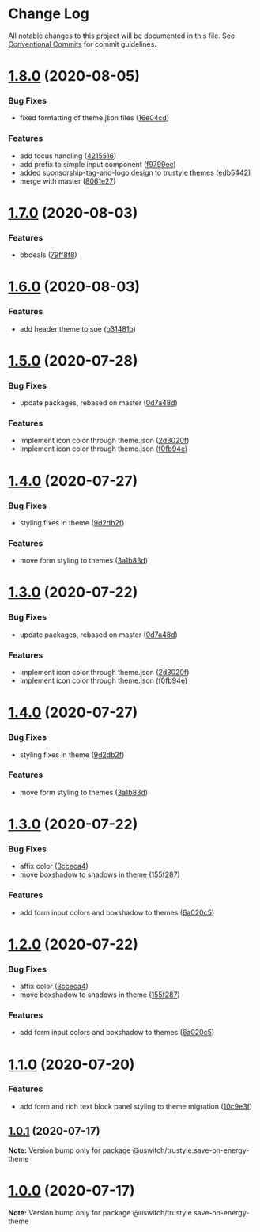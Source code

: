 # Change Log

All notable changes to this project will be documented in this file.
See [Conventional Commits](https://conventionalcommits.org) for commit guidelines.

# [1.8.0](https://github.com/uswitch/trustyle/compare/@uswitch/trustyle.save-on-energy-theme@1.7.0...@uswitch/trustyle.save-on-energy-theme@1.8.0) (2020-08-05)


### Bug Fixes

* fixed formatting of theme.json files ([16e04cd](https://github.com/uswitch/trustyle/commit/16e04cd))


### Features

* add focus handling ([4215516](https://github.com/uswitch/trustyle/commit/4215516))
* add prefix to simple input component ([f9799ec](https://github.com/uswitch/trustyle/commit/f9799ec))
* added sponsorship-tag-and-logo design to trustyle themes ([edb5442](https://github.com/uswitch/trustyle/commit/edb5442))
* merge with master ([8061e27](https://github.com/uswitch/trustyle/commit/8061e27))





# [1.7.0](https://github.com/uswitch/trustyle/compare/@uswitch/trustyle.save-on-energy-theme@1.6.0...@uswitch/trustyle.save-on-energy-theme@1.7.0) (2020-08-03)


### Features

* bbdeals ([79ff8f8](https://github.com/uswitch/trustyle/commit/79ff8f8))





# [1.6.0](https://github.com/uswitch/trustyle/compare/@uswitch/trustyle.save-on-energy-theme@1.5.0...@uswitch/trustyle.save-on-energy-theme@1.6.0) (2020-08-03)


### Features

* add header theme to soe ([b31481b](https://github.com/uswitch/trustyle/commit/b31481b))





# [1.5.0](https://github.com/uswitch/trustyle/compare/@uswitch/trustyle.save-on-energy-theme@1.4.0...@uswitch/trustyle.save-on-energy-theme@1.5.0) (2020-07-28)

### Bug Fixes

- update packages, rebased on master ([0d7a48d](https://github.com/uswitch/trustyle/commit/0d7a48d))

### Features

- Implement icon color through theme.json ([2d3020f](https://github.com/uswitch/trustyle/commit/2d3020f))
- Implement icon color through theme.json ([f0fb94e](https://github.com/uswitch/trustyle/commit/f0fb94e))

# [1.4.0](https://github.com/uswitch/trustyle/compare/@uswitch/trustyle.save-on-energy-theme@1.3.0...@uswitch/trustyle.save-on-energy-theme@1.4.0) (2020-07-27)

### Bug Fixes

- styling fixes in theme ([9d2db2f](https://github.com/uswitch/trustyle/commit/9d2db2f))

### Features

- move form styling to themes ([3a1b83d](https://github.com/uswitch/trustyle/commit/3a1b83d))

# [1.3.0](https://github.com/uswitch/trustyle/compare/@uswitch/trustyle.save-on-energy-theme@1.1.1...@uswitch/trustyle.save-on-energy-theme@1.3.0) (2020-07-22)

### Bug Fixes

- update packages, rebased on master ([0d7a48d](https://github.com/uswitch/trustyle/commit/0d7a48d))

### Features

- Implement icon color through theme.json ([2d3020f](https://github.com/uswitch/trustyle/commit/2d3020f))
- Implement icon color through theme.json ([f0fb94e](https://github.com/uswitch/trustyle/commit/f0fb94e))

# [1.4.0](https://github.com/uswitch/trustyle/compare/@uswitch/trustyle.save-on-energy-theme@1.3.0...@uswitch/trustyle.save-on-energy-theme@1.4.0) (2020-07-27)

### Bug Fixes

- styling fixes in theme ([9d2db2f](https://github.com/uswitch/trustyle/commit/9d2db2f))

### Features

- move form styling to themes ([3a1b83d](https://github.com/uswitch/trustyle/commit/3a1b83d))

# [1.3.0](https://github.com/uswitch/trustyle/compare/@uswitch/trustyle.save-on-energy-theme@1.1.1...@uswitch/trustyle.save-on-energy-theme@1.3.0) (2020-07-22)

### Bug Fixes

- affix color ([3cceca4](https://github.com/uswitch/trustyle/commit/3cceca4))
- move boxshadow to shadows in theme ([155f287](https://github.com/uswitch/trustyle/commit/155f287))

### Features

- add form input colors and boxshadow to themes ([6a020c5](https://github.com/uswitch/trustyle/commit/6a020c5))

# [1.2.0](https://github.com/uswitch/trustyle/compare/@uswitch/trustyle.save-on-energy-theme@1.1.1...@uswitch/trustyle.save-on-energy-theme@1.2.0) (2020-07-22)

### Bug Fixes

- affix color ([3cceca4](https://github.com/uswitch/trustyle/commit/3cceca4))
- move boxshadow to shadows in theme ([155f287](https://github.com/uswitch/trustyle/commit/155f287))

### Features

- add form input colors and boxshadow to themes ([6a020c5](https://github.com/uswitch/trustyle/commit/6a020c5))

# [1.1.0](https://github.com/uswitch/trustyle/compare/@uswitch/trustyle.save-on-energy-theme@1.0.1...@uswitch/trustyle.save-on-energy-theme@1.1.0) (2020-07-20)

### Features

- add form and rich text block panel styling to theme migration ([10c9e3f](https://github.com/uswitch/trustyle/commit/10c9e3f))

## [1.0.1](https://github.com/uswitch/trustyle/compare/@uswitch/trustyle.save-on-energy-theme@1.0.0...@uswitch/trustyle.save-on-energy-theme@1.0.1) (2020-07-17)

**Note:** Version bump only for package @uswitch/trustyle.save-on-energy-theme

# [1.0.0](https://github.com/uswitch/trustyle/compare/@uswitch/trustyle.save-on-energy-theme@0.6.0...@uswitch/trustyle.save-on-energy-theme@1.0.0) (2020-07-17)

**Note:** Version bump only for package @uswitch/trustyle.save-on-energy-theme
